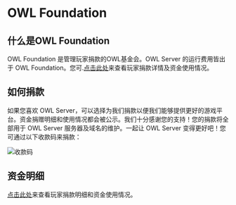 # OWL Foundation

## 什么是OWL Foundation

OWL Foundation 是管理玩家捐款的OWL基金会。OWL Server 的运行费用皆出于 OWL Foundation。您可.[点击此处](https://lib.kupars.top/finance/)来查看玩家捐款详情及资金使用情况。

## 如何捐款

如果您喜欢 OWL Server，可以选择为我们捐款以便我们能够提供更好的游戏平台。资金捐赠明细和使用情况都会被公示。我们十分感谢您的支持！您的捐款将全部用于 OWL Server 服务器及域名的维护。一起让 OWL Server 变得更好吧！您可通过以下收款码来捐款：

![收款码](/assets/收款码.png)

## 资金明细
[点击此处](https://lib.kupars.top/finance/)来查看玩家捐款明细和资金使用情况。
